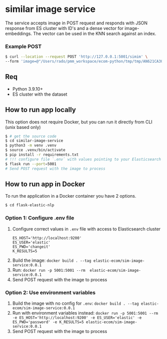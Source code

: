 # similar image service

The service accepts image in POST request and responds with JSON response from ES cluster with ID's and a dense vector 
for image-embeddings. The vector can be used in the KNN search against an index.  

### Example POST 
```bash
$ curl --location --request POST 'http://127.0.0.1:5001/simim' \
--form 'image=@"/Users/rado/pmm_workspace/ecom-python/tmp/tmp/AN621CA3OQ11.png"'
```

## Req
- Python 3.9.10+
- ES cluster with the dataset

## How to run app locally
This option does not require Docker, but you can run it directly from CLI (unix based only)

```bash
$ # get the source code
$ cd similar-image-service
$ python3 -m venv .venv
$ source .venv/bin/activate
$ pip install -r requirements.txt
# !!! configure file `.env` with values pointing to your Elasticsearch cluster
$ flask run --port=5001
# Send POST request with the image to process
```

## How to run app in Docker
To run the application in a Docker container you have 2 options.

```bash
$ cd flask-elastic-nlp
```

### Option 1: Configure .env file
1. Configure correct values in `.env` file with access to Elasticsearch cluster
   ```
   ES_HOST='http://localhost:9200'
   ES_USER='elastic'
   ES_PWD='changeit'
   K_RESULTS=5
    ```
2. Build the image: `docker build . --tag elastic-ecom/sim-image-service:0.0.1`
3. Run: `docker run -p 5001:5001 --rm  elastic-ecom/sim-image-service:0.0.1`
4. Send POST request with the image to process

### Option 2: Use environment variables
1. Build the image with no config for `.env`: `docker build . --tag elastic-ecom/sim-image-service:0.0.1`
2. Run with environment variables instead: `docker run -p 5001:5001 --rm -e ES_HOST='http://localhost:9200' -e ES_USER='elastic' -e ES_PWD='password' -e K_RESULTS=5 elastic-ecom/sim-image-service:0.0.1`
3. Send POST request with the image to process
